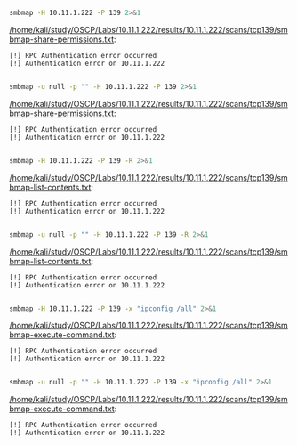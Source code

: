 ```bash
smbmap -H 10.11.1.222 -P 139 2>&1
```

[/home/kali/study/OSCP/Labs/10.11.1.222/results/10.11.1.222/scans/tcp139/smbmap-share-permissions.txt](file:///home/kali/study/OSCP/Labs/10.11.1.222/results/10.11.1.222/scans/tcp139/smbmap-share-permissions.txt):

```
[!] RPC Authentication error occurred
[!] Authentication error on 10.11.1.222


```
```bash
smbmap -u null -p "" -H 10.11.1.222 -P 139 2>&1
```

[/home/kali/study/OSCP/Labs/10.11.1.222/results/10.11.1.222/scans/tcp139/smbmap-share-permissions.txt](file:///home/kali/study/OSCP/Labs/10.11.1.222/results/10.11.1.222/scans/tcp139/smbmap-share-permissions.txt):

```
[!] RPC Authentication error occurred
[!] Authentication error on 10.11.1.222


```
```bash
smbmap -H 10.11.1.222 -P 139 -R 2>&1
```

[/home/kali/study/OSCP/Labs/10.11.1.222/results/10.11.1.222/scans/tcp139/smbmap-list-contents.txt](file:///home/kali/study/OSCP/Labs/10.11.1.222/results/10.11.1.222/scans/tcp139/smbmap-list-contents.txt):

```
[!] RPC Authentication error occurred
[!] Authentication error on 10.11.1.222


```
```bash
smbmap -u null -p "" -H 10.11.1.222 -P 139 -R 2>&1
```

[/home/kali/study/OSCP/Labs/10.11.1.222/results/10.11.1.222/scans/tcp139/smbmap-list-contents.txt](file:///home/kali/study/OSCP/Labs/10.11.1.222/results/10.11.1.222/scans/tcp139/smbmap-list-contents.txt):

```
[!] RPC Authentication error occurred
[!] Authentication error on 10.11.1.222


```
```bash
smbmap -H 10.11.1.222 -P 139 -x "ipconfig /all" 2>&1
```

[/home/kali/study/OSCP/Labs/10.11.1.222/results/10.11.1.222/scans/tcp139/smbmap-execute-command.txt](file:///home/kali/study/OSCP/Labs/10.11.1.222/results/10.11.1.222/scans/tcp139/smbmap-execute-command.txt):

```
[!] RPC Authentication error occurred
[!] Authentication error on 10.11.1.222


```
```bash
smbmap -u null -p "" -H 10.11.1.222 -P 139 -x "ipconfig /all" 2>&1
```

[/home/kali/study/OSCP/Labs/10.11.1.222/results/10.11.1.222/scans/tcp139/smbmap-execute-command.txt](file:///home/kali/study/OSCP/Labs/10.11.1.222/results/10.11.1.222/scans/tcp139/smbmap-execute-command.txt):

```
[!] RPC Authentication error occurred
[!] Authentication error on 10.11.1.222


```
